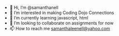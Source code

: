 - 👋 Hi, I’m @samanthanell
- 👀 I’m interested in making Coding Dojo Connections
- 🌱 I’m currently learning javascript, html
- 💞️ I’m looking to collaborate on assignments for now
- 📫 How to reach me samanthaleenell@yahoo.com

